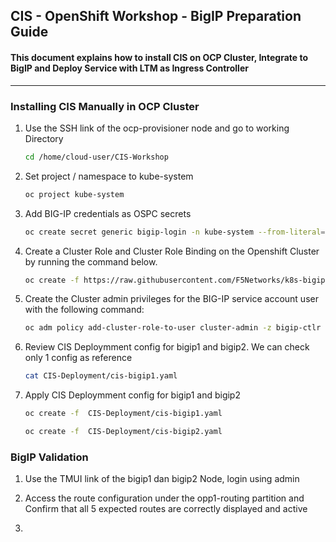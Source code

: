 ## CIS - OpenShift Workshop - BigIP Preparation Guide

#### This document explains how to install CIS on OCP Cluster, Integrate to BigIP and Deploy Service with LTM as Ingress Controller

---

### Installing CIS Manually in OCP Cluster

1. Use the SSH link of the ocp-provisioner node and go to working Directory
   ```bash
   cd /home/cloud-user/CIS-Workshop
   ```
2. Set project / namespace to kube-system
   ```bash
   oc project kube-system
   ```
3. Add BIG-IP credentials as OSPC secrets
   ```bash
   oc create secret generic bigip-login -n kube-system --from-literal=username=admin --from-literal=password=f5demo#1
   ```
4. Create a Cluster Role and Cluster Role Binding on the Openshift Cluster by running the command below.
   ```bash
   oc create -f https://raw.githubusercontent.com/F5Networks/k8s-bigip-ctlr/2.x-master/docs/config_examples/rbac/openshift_rbac.yaml
   ```
5. Create the Cluster admin privileges for the BIG-IP service account user with the following command:
   ```bash
   oc adm policy add-cluster-role-to-user cluster-admin -z bigip-ctlr -n kube-system
   ```
6. Review CIS Deploymment config for bigip1 and bigip2. We can check only 1 config as reference
   ```bash
   cat CIS-Deployment/cis-bigip1.yaml
   ```
6. Apply CIS Deploymment config for bigip1 and bigip2
   ```bash
   oc create -f  CIS-Deployment/cis-bigip1.yaml
   
   oc create -f  CIS-Deployment/cis-bigip2.yaml
   ```
   
###  BigIP Validation

1. Use the TMUI link of the bigip1 dan bigip2 Node, login using admin

2. Access the route configuration under the opp1-routing partition and Confirm that all 5 expected routes are correctly displayed and active

3. 

   


